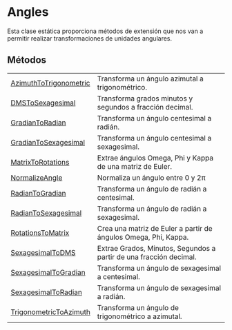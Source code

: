 # Angles

Esta clase estática proporciona métodos de extensión que nos van a permitir realizar transformaciones de unidades angulares.

## Métodos

|  |  |
| :--- | :--- |
| [AzimuthToTrigonometric](metodos/azimuthtotrigonometric.md) | Transforma un ángulo azimutal a trigonométrico. |
| [DMSToSexagesimal](metodos/dmstosexagesimal.md) | Transforma grados minutos y segundos a fracción decimal. |
| [GradianToRadian](metodos/gradiantoradian.md) | Transforma un ángulo centesimal a radián. |
| [GradianToSexagesimal](metodos/gradiantosexagesimal.md) | Transforma un ángulo centesimal a sexagesimal. |
| [MatrixToRotations](metodos/matrixtorotations.md) | Extrae ángulos Omega, Phi y Kappa de una matriz de Euler. |
| [NormalizeAngle](metodos/normalizeangle.md) | Normaliza un ángulo entre 0 y 2π |
| [RadianToGradian](metodos/radiantogradian.md) | Transforma un ángulo de radián a centesimal. |
| [RadianToSexagesimal](metodos/radiantosexagesimal.md) | Transforma un ángulo de radián a sexagesimal. |
| [RotationsToMatrix](metodos/rotationstomatrix.md) | Crea una matriz de Euler a partir de ángulos Omega, Phi, Kappa. |
| [SexagesimalToDMS](metodos/sexagesimaltodms.md) | Extrae Grados, Minutos, Segundos a partir de una fracción decimal. |
| [SexagesimalToGradian](metodos/sexagesimaltogradian.md) | Transforma un ángulo de sexagesimal a centesimal. |
| [SexagesimalToRadian](metodos/sexagesimaltoradian.md) | Transforma un ángulo de sexagesimal a radián. |
| [TrigonometricToAzimuth](metodos/trigonometrictoazimuth.md) | Transforma un ángulo de trigonométrico a azimutal. |

